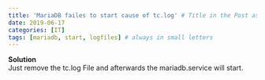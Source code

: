 ```yaml
---
title: 'MariaDB failes to start cause of tc.log' # Title in the Post as H1
date: 2019-06-17
categories: [IT] 
tags: [mariadb, start, logfiles] # always in small letters
---
```


**Solution** \
Just remove the tc.log File and afterwards the mariadb.service will start.